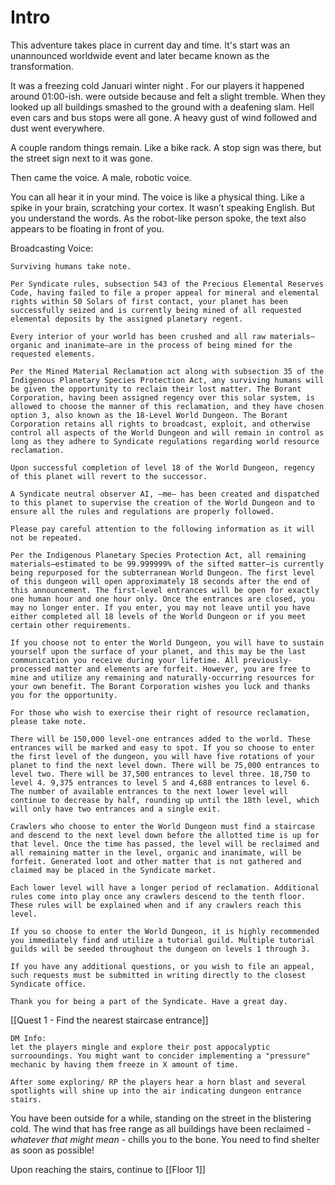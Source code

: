 # Intro

This adventure takes place in current day and time. It's start was an unannounced worldwide event and later became known as the transformation.

It was a freezing cold Januari winter night . For our players it happened around 01:00-ish. <Player names> were outside because <player storyline hook> and felt a slight tremble. When they looked up all buildings smashed to the ground with a deafening slam. Hell even cars and bus stops were all gone. A heavy gust of wind followed and dust went everywhere.

A couple random things remain. Like a bike rack. A stop sign was there, but the street sign next to it was gone.

Then came the voice. A male, robotic voice.

You can all hear it in your mind. The voice is like a physical thing. Like a spike in your brain, scratching your cortex. It wasn’t speaking English. But you understand the words. As the robot-like person spoke, the text also appears to be floating in front of you.

Broadcasting Voice:
```
Surviving humans take note.

Per Syndicate rules, subsection 543 of the Precious Elemental Reserves Code, having failed to file a proper appeal for mineral and elemental rights within 50 Solars of first contact, your planet has been successfully seized and is currently being mined of all requested elemental deposits by the assigned planetary regent.

Every interior of your world has been crushed and all raw materials—organic and inanimate—are in the process of being mined for the requested elements.

Per the Mined Material Reclamation act along with subsection 35 of the Indigenous Planetary Species Protection Act, any surviving humans will be given the opportunity to reclaim their lost matter. The Borant Corporation, having been assigned regency over this solar system, is allowed to choose the manner of this reclamation, and they have chosen option 3, also known as the 18-Level World Dungeon. The Borant Corporation retains all rights to broadcast, exploit, and otherwise control all aspects of the World Dungeon and will remain in control as long as they adhere to Syndicate regulations regarding world resource reclamation.

Upon successful completion of level 18 of the World Dungeon, regency of this planet will revert to the successor.

A Syndicate neutral observer AI, —me— has been created and dispatched to this planet to supervise the creation of the World Dungeon and to ensure all the rules and regulations are properly followed.

Please pay careful attention to the following information as it will not be repeated.

Per the Indigenous Planetary Species Protection Act, all remaining materials—estimated to be 99.999999% of the sifted matter—is currently being repurposed for the subterranean World Dungeon. The first level of this dungeon will open approximately 18 seconds after the end of this announcement. The first-level entrances will be open for exactly one human hour and one hour only. Once the entrances are closed, you may no longer enter. If you enter, you may not leave until you have either completed all 18 levels of the World Dungeon or if you meet certain other requirements.

If you choose not to enter the World Dungeon, you will have to sustain yourself upon the surface of your planet, and this may be the last communication you receive during your lifetime. All previously-processed matter and elements are forfeit. However, you are free to mine and utilize any remaining and naturally-occurring resources for your own benefit. The Borant Corporation wishes you luck and thanks you for the opportunity.

For those who wish to exercise their right of resource reclamation, please take note.

There will be 150,000 level-one entrances added to the world. These entrances will be marked and easy to spot. If you so choose to enter the first level of the dungeon, you will have five rotations of your planet to find the next level down. There will be 75,000 entrances to level two. There will be 37,500 entrances to level three. 18,750 to level 4. 9,375 entrances to level 5 and 4,688 entrances to level 6. The number of available entrances to the next lower level will continue to decrease by half, rounding up until the 18th level, which will only have two entrances and a single exit.

Crawlers who choose to enter the World Dungeon must find a staircase and descend to the next level down before the allotted time is up for that level. Once the time has passed, the level will be reclaimed and all remaining matter in the level, organic and inanimate, will be forfeit. Generated loot and other matter that is not gathered and claimed may be placed in the Syndicate market.

Each lower level will have a longer period of reclamation. Additional rules come into play once any crawlers descend to the tenth floor. These rules will be explained when and if any crawlers reach this level.

If you so choose to enter the World Dungeon, it is highly recommended you immediately find and utilize a tutorial guild. Multiple tutorial guilds will be seeded throughout the dungeon on levels 1 through 3.

If you have any additional questions, or you wish to file an appeal, such requests must be submitted in writing directly to the closest Syndicate office.

Thank you for being a part of the Syndicate. Have a great day.
```

[[Quest 1 - Find the nearest staircase entrance]]


```
DM Info: 
let the players mingle and explore their post appocalyptic surrooundings. You might want to concider implementing a "pressure" mechanic by having them freeze in X amount of time.

After some exploring/ RP the players hear a horn blast and several spotlights will shine up into the air indicating dungeon entrance stairs.
```

You have been outside for a while, standing on the street in the blistering cold. The wind that has free range as all buildings have been reclaimed - *whatever that might mean* - chills you to the bone. You need to find shelter as soon as possible!


Upon reaching the stairs, continue to [[Floor 1]]